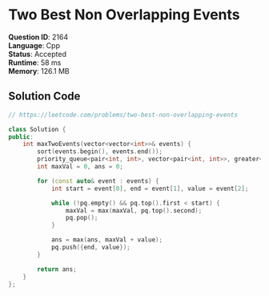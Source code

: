 # Two Best Non Overlapping Events

**Question ID**: 2164  
**Language**: Cpp  
**Status**: Accepted  
**Runtime**: 58 ms  
**Memory**: 126.1 MB  

## Solution Code
```cpp
// https://leetcode.com/problems/two-best-non-overlapping-events

class Solution {
public:
    int maxTwoEvents(vector<vector<int>>& events) {
        sort(events.begin(), events.end());
        priority_queue<pair<int, int>, vector<pair<int, int>>, greater<>> pq;
        int maxVal = 0, ans = 0;

        for (const auto& event : events) {
            int start = event[0], end = event[1], value = event[2];

            while (!pq.empty() && pq.top().first < start) {
                maxVal = max(maxVal, pq.top().second);
                pq.pop();
            }

            ans = max(ans, maxVal + value);
            pq.push({end, value});
        }

        return ans;
    }
};
```
